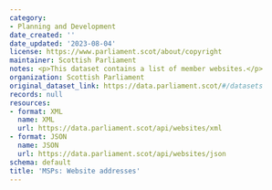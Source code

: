 ```yaml
---
category:
- Planning and Development
date_created: ''
date_updated: '2023-08-04'
license: https://www.parliament.scot/about/copyright
maintainer: Scottish Parliament
notes: <p>This dataset contains a list of member websites.</p>
organization: Scottish Parliament
original_dataset_link: https://data.parliament.scot/#/datasets
records: null
resources:
- format: XML
  name: XML
  url: https://data.parliament.scot/api/websites/xml
- format: JSON
  name: JSON
  url: https://data.parliament.scot/api/websites/json
schema: default
title: 'MSPs: Website addresses'
---
```

